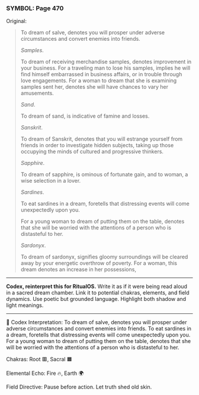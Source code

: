 ### SYMBOL: Page 470

Original:
> To dream of salve, denotes you will prosper under adverse circumstances
> and convert enemies into friends.
> 
> 
> _Samples_.
> 
> 
> To dream of receiving merchandise samples, denotes improvement
> in your business. For a traveling man to lose his samples,
> implies he will find himself embarrassed in business affairs,
> or in trouble through love engagements. For a woman to dream
> that she is examining samples sent her, denotes she will have
> chances to vary her amusements.
> 
> 
> _Sand_.
> 
> 
> To dream of sand, is indicative of famine and losses.
> 
> 
> _Sanskrit_.
> 
> 
> To dream of Sanskrit, denotes that you will estrange yourself from friends
> in order to investigate hidden subjects, taking up those occupying the minds
> of cultured and progressive thinkers.
> 
> 
> _Sapphire_.
> 
> 
> To dream of sapphire, is ominous of fortunate gain, and to woman,
> a wise selection in a lover.
> 
> 
> _Sardines_.
> 
> 
> To eat sardines in a dream, foretells that distressing events
> will come unexpectedly upon you.
> 
> 
> For a young woman to dream of putting them on the table,
> denotes that she will be worried with the attentions of a person
> who is distasteful to her.
> 
> 
> _Sardonyx_.
> 
> 
> To dream of sardonyx, signifies gloomy surroundings will
> be cleared away by your energetic overthrow of poverty.
> For a woman, this dream denotes an increase in her possessions,

---

**Codex, reinterpret this for RitualOS.**
Write it as if it were being read aloud in a sacred dream chamber.
Link it to potential chakras, elements, and field dynamics.
Use poetic but grounded language.
Highlight both shadow and light meanings.

---

🔁 Codex Interpretation:
To dream of salve, denotes you will prosper under adverse circumstances and convert enemies into friends. To eat sardines in a dream, foretells that distressing events will come unexpectedly upon you. For a young woman to dream of putting them on the table, denotes that she will be worried with the attentions of a person who is distasteful to her.

Chakras: Root 🟥, Sacral 🟧

Elemental Echo: Fire 🔥, Earth 🌍

Field Directive: Pause before action. Let truth shed old skin.
